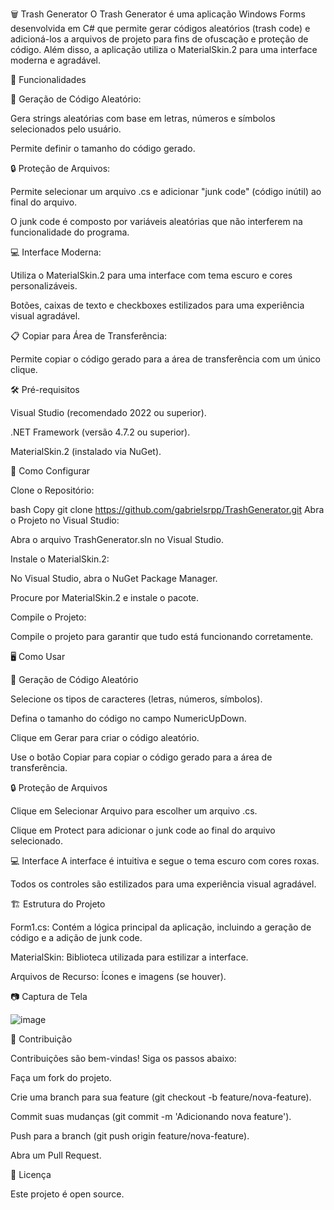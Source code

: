 🗑️ Trash Generator
O Trash Generator é uma aplicação Windows Forms desenvolvida em C# que permite gerar códigos aleatórios (trash code) e adicioná-los a arquivos de projeto para fins de ofuscação e proteção de código. Além disso, a aplicação utiliza o MaterialSkin.2 para uma interface moderna e agradável.



📌 Funcionalidades

🎲 Geração de Código Aleatório:



Gera strings aleatórias com base em letras, números e símbolos selecionados pelo usuário.

Permite definir o tamanho do código gerado.

🔒 Proteção de Arquivos:



Permite selecionar um arquivo .cs e adicionar "junk code" (código inútil) ao final do arquivo.

O junk code é composto por variáveis aleatórias que não interferem na funcionalidade do programa.



💻 Interface Moderna:



Utiliza o MaterialSkin.2 para uma interface com tema escuro e cores personalizáveis.

Botões, caixas de texto e checkboxes estilizados para uma experiência visual agradável.

📋 Copiar para Área de Transferência:



Permite copiar o código gerado para a área de transferência com um único clique.

🛠️ Pré-requisitos


Visual Studio (recomendado 2022 ou superior).

.NET Framework (versão 4.7.2 ou superior).

MaterialSkin.2 (instalado via NuGet).

🚀 Como Configurar


Clone o Repositório:

bash
Copy
git clone https://github.com/gabrielsrpp/TrashGenerator.git
Abra o Projeto no Visual Studio:

Abra o arquivo TrashGenerator.sln no Visual Studio.

Instale o MaterialSkin.2:

No Visual Studio, abra o NuGet Package Manager.

Procure por MaterialSkin.2 e instale o pacote.

Compile o Projeto:

Compile o projeto para garantir que tudo está funcionando corretamente.



🖥️ Como Usar


🎲 Geração de Código Aleatório


Selecione os tipos de caracteres (letras, números, símbolos).

Defina o tamanho do código no campo NumericUpDown.

Clique em Gerar para criar o código aleatório.

Use o botão Copiar para copiar o código gerado para a área de transferência.

🔒 Proteção de Arquivos


Clique em Selecionar Arquivo para escolher um arquivo .cs.

Clique em Protect para adicionar o junk code ao final do arquivo selecionado.

💻 Interface
A interface é intuitiva e segue o tema escuro com cores roxas.

Todos os controles são estilizados para uma experiência visual agradável.



🏗️ Estrutura do Projeto


Form1.cs: Contém a lógica principal da aplicação, incluindo a geração de código e a adição de junk code.

MaterialSkin: Biblioteca utilizada para estilizar a interface.

Arquivos de Recurso: Ícones e imagens (se houver).

📷 Captura de Tela

![image](https://github.com/user-attachments/assets/61252066-d86f-46cf-a8d7-f7559cd3600f)


🤝 Contribuição


Contribuições são bem-vindas! Siga os passos abaixo:

Faça um fork do projeto.

Crie uma branch para sua feature (git checkout -b feature/nova-feature).

Commit suas mudanças (git commit -m 'Adicionando nova feature').

Push para a branch (git push origin feature/nova-feature).

Abra um Pull Request.



📜 Licença

Este projeto é open source.
